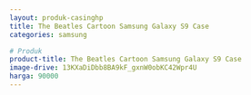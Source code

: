 ```yaml
---
layout: produk-casinghp
title: The Beatles Cartoon Samsung Galaxy S9 Case
categories: samsung

# Produk
product-title: The Beatles Cartoon Samsung Galaxy S9 Case
image-drive: 13KXaDiDbb8BA9kF_gxnW0obKC42Wpr4U
harga: 90000
---
```

